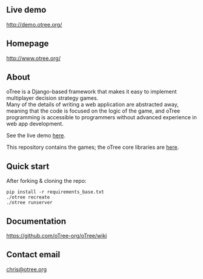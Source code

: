## Live demo
http://demo.otree.org/

## Homepage
http://www.otree.org/

## About

oTree is a Django-based framework that makes it easy to implement multiplayer decision strategy games.  
Many of the details of writing a web application are abstracted away, 
meaning that the code is focused on the logic of the game,
and oTree programming is accessible to programmers without advanced experience in web app development.

See the live demo [here](http://demo.otree.org/).

This repository contains the games; the oTree core libraries are [here](https://github.com/oTree-org/otree-core).

## Quick start
After forking & cloning the repo:

    pip install -r requirements_base.txt
    ./otree recreate
    ./otree runserver

## Documentation
https://github.com/oTree-org/oTree/wiki

## Contact email
chris@otree.org
